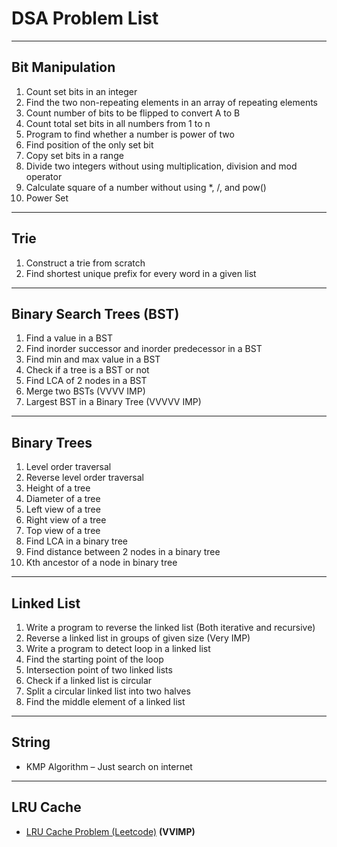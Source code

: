 # DSA Problem List

---

## Bit Manipulation

1. Count set bits in an integer  
2. Find the two non-repeating elements in an array of repeating elements  
3. Count number of bits to be flipped to convert A to B  
4. Count total set bits in all numbers from 1 to n  
5. Program to find whether a number is power of two  
6. Find position of the only set bit  
7. Copy set bits in a range  
8. Divide two integers without using multiplication, division and mod operator  
9. Calculate square of a number without using *, /, and pow()  
10. Power Set  

---

## Trie

1. Construct a trie from scratch  
2. Find shortest unique prefix for every word in a given list  

---

## Binary Search Trees (BST)

1. Find a value in a BST  
2. Find inorder successor and inorder predecessor in a BST  
3. Find min and max value in a BST  
4. Check if a tree is a BST or not  
5. Find LCA of 2 nodes in a BST  
6. Merge two BSTs (VVVV IMP)  
7. Largest BST in a Binary Tree (VVVVV IMP)  

---

## Binary Trees

1. Level order traversal  
2. Reverse level order traversal  
3. Height of a tree  
4. Diameter of a tree  
5. Left view of a tree  
6. Right view of a tree  
7. Top view of a tree  
8. Find LCA in a binary tree  
9. Find distance between 2 nodes in a binary tree  
10. Kth ancestor of a node in binary tree  

---

## Linked List

1. Write a program to reverse the linked list (Both iterative and recursive)  
2. Reverse a linked list in groups of given size (Very IMP)  
3. Write a program to detect loop in a linked list  
4. Find the starting point of the loop  
5. Intersection point of two linked lists  
6. Check if a linked list is circular  
7. Split a circular linked list into two halves  
8. Find the middle element of a linked list  

---

## String

- KMP Algorithm – Just search on internet  

---

## LRU Cache

- [LRU Cache Problem (Leetcode)](https://leetcode.com/problems/lru-cache/description/) **(VVIMP)**